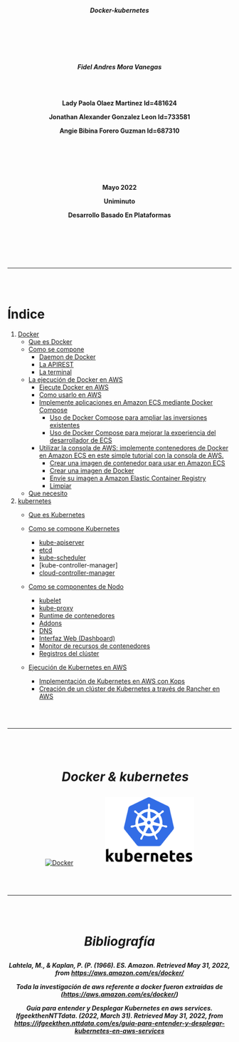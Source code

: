 [comment]: # (creacion de la hoja de presentacion)

***<p align = "center">Docker-kubernetes</p>***  
### ㅤㅤ
### ㅤㅤ
***<p align = "center">Fidel Andres Mora Vanegas</p>***
### ㅤㅤ
**<p align = "center">Lady Paola Olaez Martinez Id=481624</p>**
**<p align = "center">Jonathan Alexander Gonzalez Leon Id=733581</p>**
**<p align = "center">Angie Bibina Forero Guzman Id=687310</p>**
### ㅤㅤ
### ㅤㅤ
**<p align = "center">Mayo 2022</p>**
**<p align = "center">Uniminuto</p>**
**<p align = "center">Desarrollo Basado En Plataformas</p>**
### ㅤㅤ
### ㅤ
---
### ㅤ
[comment]: # (Creacion del indice)
# **Índice**
1. [Docker] 
      - [Que es Docker]
      - [Como se compone]
         - [Daemon de Docker]
         - [La APIREST]
         - [La terminal]
      - [La ejecución de Docker en AWS]
         - [Ejecute Docker en AWS]
         - [Como usarlo en AWS] 
         - [Implemente aplicaciones en Amazon ECS mediante Docker Compose] 
            - [Uso de Docker Compose para ampliar las inversiones existentes]
            - [Uso de Docker Compose para mejorar la experiencia del desarrollador de ECS]
         - [Utilizar la consola de AWS: implemente contenedores de Docker en Amazon ECS en este simple tutorial con la consola de AWS.]
            - [Crear una imagen de contenedor para usar en Amazon ECS]
            - [Crear una imagen de Docker]
            - [Envíe su imagen a Amazon Elastic Container Registry]
            - [Limpiar]
      - [Que necesito]
3. [kubernetes](#id2)
      - [Que es Kubernetes]
      - [Como se compone Kubernetes]
        - [kube-apiserver]
        - [etcd]
        - [kube-scheduler]
        - [kube-controller-manager]
        - [cloud-controller-manager]
      - [Como se componentes de Nodo]
         - [kubelet]
         - [kube-proxy]
         - [Runtime de contenedores]
         - [Addons]
         - [DNS]
         - [Interfaz Web (Dashboard)]
         - [Monitor de recursos de contenedores]
         - [Registros del clúster]


      - [Ejecución de Kubernetes en AWS]
          - [Implementación de Kubernetes en AWS con Kops]
          - [Creación de un clúster de Kubernetes a través de Rancher en AWS]
 
[Docker]: https://github.com/Jonathan-9914/Docker-kubernetes/blob/main/Docker.md
[Que es Docker]:https://github.com/Jonathan-9914/Docker-kubernetes/blob/main/Docker.md#que-es-docker

<!-- indice de componentes de docker-->
[Como se compone]:https://github.com/Jonathan-9914/Docker-kubernetes/blob/main/Docker.md#contenido
[Daemon de Docker]:https://github.com/Jonathan-9914/Docker-kubernetes/blob/main/Docker.md#daemon-de-docker
[La APIREST]:https://github.com/Jonathan-9914/Docker-kubernetes/blob/main/Docker.md#la-apirest
[La terminal]:https://github.com/Jonathan-9914/Docker-kubernetes/blob/main/Docker.md#la-terminal

<!-- indice de aws de docker-->
[La ejecución de Docker en AWS]:https://github.com/Jonathan-9914/Docker-kubernetes/blob/main/Docker.md#la-ejecuci%C3%B3n-de-docker-en-aws
[Ejecute Docker en AWS]:https://github.com/Jonathan-9914/Docker-kubernetes/blob/main/Docker.md#ejecute-docker-en-aws
[Como usarlo en AWS]:https://github.com/Jonathan-9914/Docker-kubernetes/blob/main/Docker.md#como-usarlo-en-aws 
[Implemente aplicaciones en Amazon ECS mediante Docker Compose]:https://github.com/Jonathan-9914/Docker-kubernetes/blob/main/Docker.md#implemente-aplicaciones-en-amazon-ecs-mediante-docker-compose 
[Uso de Docker Compose para ampliar las inversiones existentes]:https://github.com/Jonathan-9914/Docker-kubernetes/blob/main/Docker.md#uso-de-docker-compose-para-ampliar-las-inversiones-existentes
[Uso de Docker Compose para mejorar la experiencia del desarrollador de ECS]:https://github.com/Jonathan-9914/Docker-kubernetes/blob/main/Docker.md#uso-de-docker-compose-para-mejorar-la-experiencia-del-desarrollador-de-ecs
[Utilizar la consola de AWS: implemente contenedores de Docker en Amazon ECS en este simple tutorial con la consola de AWS.]:https://github.com/Jonathan-9914/Docker-kubernetes/blob/main/Docker.md#utilizar-la-consola-de-aws-implemente-contenedores-de-docker-en-amazon-ecs-en-este-simple-tutorial-con-la-consola-de-aws
[Crear una imagen de contenedor para usar en Amazon ECS]:https://github.com/Jonathan-9914/Docker-kubernetes/blob/main/Docker.md#crear-una-imagen-de-contenedor-para-usar-en-amazon-ecs
[Crear una imagen de Docker]:https://github.com/Jonathan-9914/Docker-kubernetes/blob/main/Docker.md#crear-una-imagen-de-docker
[Envíe su imagen a Amazon Elastic Container Registry]:https://github.com/Jonathan-9914/Docker-kubernetes/blob/main/Docker.md#env%C3%ADe-su-imagen-a-amazon-elastic-container-registry
[Limpiar]:https://github.com/Jonathan-9914/Docker-kubernetes/blob/main/Docker.md#limpiar
[Que necesito]:https://github.com/Jonathan-9914/Docker-kubernetes/blob/main/Docker.md#que-necesito

<!-- indice kubernetes-->
[Que es Kubernetes]:https://github.com/Jonathan-9914/Docker-kubernetes/blob/main/Kubernetes.md#que-es-kubernetes


<!-- indice kubernetes-->
[Como se compone Kubernetes]:https://github.com/Jonathan-9914/Docker-kubernetes/blob/main/Kubernetes.md#como-se-compone-kubernetes
[kube-apiserver]:https://github.com/Jonathan-9914/Docker-kubernetes/blob/main/Kubernetes.md#kube-apiserver
[etcd]:https://github.com/Jonathan-9914/Docker-kubernetes/blob/main/Kubernetes.md#etcd
[kube-scheduler]:https://github.com/Jonathan-9914/Docker-kubernetes/blob/main/Kubernetes.md#kube-scheduler
[cloud-controller-manager]:https://github.com/Jonathan-9914/Docker-kubernetes/blob/main/Kubernetes.md#cloud-controller-manager

[Como se componentes de Nodo]:https://github.com/Jonathan-9914/Docker-kubernetes/blob/main/Kubernetes.md#componentes-de-nodo
[kubelet]:https://github.com/Jonathan-9914/Docker-kubernetes/blob/main/Kubernetes.md#kubelet
 [kube-proxy]:https://github.com/Jonathan-9914/Docker-kubernetes/blob/main/Kubernetes.md#kube-proxy
[Runtime de contenedores]:https://github.com/Jonathan-9914/Docker-kubernetes/blob/main/Kubernetes.md#runtime-de-contenedores
[Addons]:https://github.com/Jonathan-9914/Docker-kubernetes/blob/main/Kubernetes.md#addons
[DNS]:https://github.com/Jonathan-9914/Docker-kubernetes/blob/main/Kubernetes.md#dns
[Interfaz Web (Dashboard)]:https://github.com/Jonathan-9914/Docker-kubernetes/blob/main/Kubernetes.md#interfaz-web-dashboard
[Monitor de recursos de contenedores]:https://github.com/Jonathan-9914/Docker-kubernetes/blob/main/Kubernetes.md#monitor-de-recursos-de-contenedores
[Registros del clúster]:https://github.com/Jonathan-9914/Docker-kubernetes/blob/main/Kubernetes.md#registros-del-cl%C3%BAsterDIRE



<!-- indice de aws de Kubernetes-->
[Ejecución de Kubernetes en AWS]:https://github.com/Jonathan-9914/Docker-kubernetes/blob/main/Kubernetes.md#ejecuci%C3%B3n-de-kubernetes-en-aws
[Implementación de Kubernetes en AWS con Kops]:https://github.com/Jonathan-9914/Docker-kubernetes/blob/main/Kubernetes.md#implementaci%C3%B3n-de-kubernetes-en-aws-con-kops
[Creación de un clúster de Kubernetes a través de Rancher en AWS]:https://github.com/Jonathan-9914/Docker-kubernetes/blob/main/Kubernetes.md#creaci%C3%B3n-de-un-cl%C3%BAster-de-kubernetes-a-trav%C3%A9s-de-rancher-en-aws


### ㅤ
---
### ㅤ

# ***<p align = "center"> ㅤDocker & kubernetes</p>***

<div align="center" style="vertical-align:center" >
<div align="" style="vertical-align:center">
<a href="https://github.com/Jonathan-9914/Docker-kubernetes/blob/main/Docker.md#Docker"><img width="250" align="vertical-align:middle" src="https://1000marcas.net/wp-content/uploads/2021/05/Docker-Logo-2013.png" alt="Docker"></a> ㅤ ㅤ ㅤ ㅤ
<a href="https://github.com/Jonathan-9914/Docker-kubernetes/blob/main/Kubernetes.md#Kubernetes"><img width="200" align="vertical-align:middle" src="/src/img/kubernetes.png" alt="Kubernetes"></a></div>
</div>

### ㅤ
---
### ㅤ

# ***<p align = "center">Bibliografía</p>***

***<p align = "center">Lahtela, M., &amp; Kaplan, P. (P. (1966). ES. Amazon. Retrieved May 31, 2022, from https://aws.amazon.com/es/docker/ </p>*** 

***<p align = "center">Toda la investigación de aws referente a docker fueron extraidas de (https://aws.amazon.com/es/docker/) </p>***

***<p align = "center">Guía para entender y Desplegar Kubernetes en aws services. IfgeekthenNTTdata. (2022, March 31). Retrieved May 31, 2022, from https://ifgeekthen.nttdata.com/es/guia-para-entender-y-desplegar-kubernetes-en-aws-services</p>***




